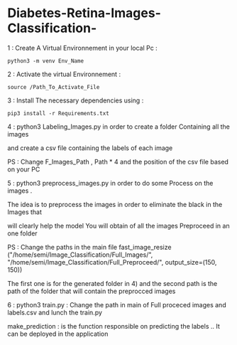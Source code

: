 # Diabetes-Retina-Images-Classification-
1 : Create A Virtual Environnement in your local Pc : 

	python3 -m venv Env_Name 
	
2 : Activate the virtual Environnement : 

	source /Path_To_Activate_File 
	
3 : Install The necessary dependencies using : 

	pip3 install -r Requirements.txt 
	
4 : python3 Labeling_Images.py 
in order to create a folder Containing all the images 

and create a csv file containing the labels of each image 

PS : Change F_Images_Path , Path *  4 and the position  of the csv file based on your PC 

5 : python3 preprocess_images.py 
in order to do some Process on the images  .

The idea is to preprocess the images in order to eliminate the black in the Images that 

will  clearly help  the model You will obtain of all the images Preproceed in an one folder 

PS :   Change the paths in the main file fast_image_resize ("/home/semi/Image_Classification/Full_Images/", "/home/semi/Image_Classification/Full_Preproceed/", output_size=(150, 150))


The first one is for the generated folder in 4) and the second path is the path of the folder that will contain 
the preprocced images 


6 : python3 train.py
: Change the path in main of Full proceced images and labels.csv 
and lunch the train.py 

make_prediction : is the function responsible on predicting the labels .. It can be deployed 
in the application 
